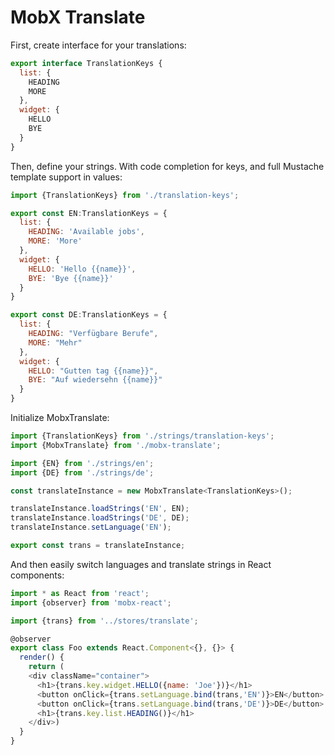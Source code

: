 # MobX Translate

First, create interface for your translations:

```js
export interface TranslationKeys {
  list: {
    HEADING
    MORE
  },
  widget: {
    HELLO
    BYE
  }
}
```

Then, define your strings. With code completion for keys, and full Mustache template support in values:

```js
import {TranslationKeys} from './translation-keys';

export const EN:TranslationKeys = {
  list: {
    HEADING: 'Available jobs',
    MORE: 'More'
  },
  widget: {
    HELLO: 'Hello {{name}}',
    BYE: 'Bye {{name}}'
  }
}

export const DE:TranslationKeys = {
  list: {
    HEADING: "Verfügbare Berufe",
    MORE: "Mehr"
  },
  widget: {
    HELLO: "Gutten tag {{name}}",
    BYE: "Auf wiedersehn {{name}}"
  }
}
```

Initialize MobxTranslate:

```js
import {TranslationKeys} from './strings/translation-keys';
import {MobxTranslate} from './mobx-translate';

import {EN} from './strings/en';
import {DE} from './strings/de';

const translateInstance = new MobxTranslate<TranslationKeys>();

translateInstance.loadStrings('EN', EN);
translateInstance.loadStrings('DE', DE);
translateInstance.setLanguage('EN');

export const trans = translateInstance;
```

And then easily switch languages and translate strings in React components:

```js
import * as React from 'react';
import {observer} from 'mobx-react';

import {trans} from '../stores/translate';

@observer
export class Foo extends React.Component<{}, {}> {
  render() {
    return (
    <div className="container">
      <h1>{trans.key.widget.HELLO({name: 'Joe'})}</h1>
      <button onClick={trans.setLanguage.bind(trans,'EN')}>EN</button>
      <button onClick={trans.setLanguage.bind(trans,'DE')}>DE</button>
      <h1>{trans.key.list.HEADING()}</h1>
    </div>)
  }
}
```
